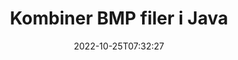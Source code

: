 ---
############################# Static ############################
layout: "auto-gen-merger"
date: 2022-10-25T07:32:27
draft: false
otherformats: vssx vstm vstx vsx vtx xlam xls xlsb xlsm xlsx xlt xltm xltx xps jpg jpeg

############################# Head ############################
head_title: "Kombiner BMP filer via Java & J2SE Documents Merger API"
head_description: "Kombiner flere BMP filer i Java ved hjælp af documents merger API med alle data, stil og formatering som kildedokumenter."

############################# Header ############################
title: "Kombiner BMP filer i Java"
description: "Kombiner BMP med et par linjer med Java-kode."
bg_image: "https://cms.admin.containerize.com/templates/aspose/App_Themes/V3/images/bg/header1.png"
bg_overlay: false
button:
    enable: true
    icon: "fas fa-arrow-down"
    label: "Download gratis prøveversion"
    link: "https://downloads.groupdocs.com/merger/java"

############################# SubMenu ############################
submenu:
    enable: true

    left:
        img_alt: "GroupDocs.Merger for Java"
        image: "https://cms.admin.containerize.com/templates/groupdocs/images/product-logos/90x90-noborder/groupdocs-merger-java.png"
        product: "GroupDocs.Merger"
        platform: "Java"

    middle:
        button:

            # button loop
            - link: "https://apireference.groupdocs.com/merger/java"
              text: "API-reference"

            # button loop
            - link: "https://github.com/groupdocs-merger"
              text: "Kode eksempler"

            # button loop
            - link: "https://products.groupdocs.app/merger/family"
              text: "Live demoer"

            # button loop
            - link: "https://purchase.groupdocs.com/pricing/merger/java"
              text: "Prissætning"

    right:
        link_download: "https://downloads.groupdocs.com/merger"
        link_learn: "https://docs.groupdocs.com/merger/java"
        link_buy: "https://purchase.groupdocs.com"

############################# About ############################
about:
    enable: true
    title: "Om GroupDocs.Merger for Java API"
    content: |
        [GroupDocs.Merger for Java](/da/merger/java/) giver en bekvem løsning til at kombinere flere PDF, Microsoft Office (Word, Excel, PowerPoint, OneNote), OpenDocument, HTML, billeder og mange andre dokumenter i en enkelt fil i Java-applikationer. GroupDocs.Merger vil spare dig for mange kræfter, da du har lov til at kombinere BMP dokumenter - der er ingen grund til at installere tredjepartssoftware, desktop-applikationer eller plugins. Nu er det unødvendigt at spilde din tid og kombinere filer manuelt! GroupDocs mission er at levere den bedste kvalitet og forenkle dokumentbehandlingsarbejdsgange.
        
        GroupDocs.Merger API er det rigtige valg til virksomhedsløsninger, som har brug for filkombinerende funktioner. Disse API'er er godt understøttet på alle større operativsystemer og platforme, inklusive J2SE 7.0 (1.7), J2SE 8.0 (1.8), Java 10.

############################# Steps ############################
steps:
    enable: true
    title_left: "Kombiner flere BMP filer i Java"
    content_left: |
        [GroupDocs.Merger for Java](/da/merger/java/) gør det nemt for Java-udviklere at kombinere flere BMP-filer ved at implementere nogle få nemme trin.
        
        * Opret en forekomst af **Merger** og videregiv kildedokumentstien som en konstruktørparameter.
        * Ring til **Join** i klassen **Merger** og bestå den anden kildedokumentsti.
        * Ring til **Save** af klassen **Merger** for at gemme det flettede dokument.

    title_right: "Systemkrav"
    content_right: |
        GroupDocs.Merger for Java API'er understøttes på alle større platforme og operativsystemer. Før du udfører koden nedenfor, skal du sørge for, at du har følgende forudsætninger installeret på dit system.

        * Operativsystemer: Microsoft Windows, Linux, MacOS
        * Udviklingsmiljøer: NetBeans, IntelliJ IDEA, Eclipse
        * Rammer: J2SE 7.0 (1.7), J2SE 8.0 (1.8), Java 10
        * Download den seneste version af GroupDocs.Merger for Java fra [Maven](https://repository.groupdocs.com/webapp/#/artifacts/browse/tree/General/repo/com/groupdocs/groupdocs-merger)
         
    code: |
     {{% merger/additional-styles %}}
     {{< merger/code-merger title="Hvordan man kombinerer BMP filer ved hjælp af Java eksempelkode">}}

        ```java    
        // Kombiner BMP filer ved hjælp af GroupDocs.Merger for Java API
        // Instantiér fusion med input BMP dokument
        Merger merger = new Merger("input_1.bmp");

        // Kald join-metoden for Merger-klasseinstansen og videregiv den anden kildedokumentsti
        merger.join("input_2.bmp");
    
        // Kald gemmemetode for Merger-klasseforekomst for at gemme flettet dokument
        merger.save("merged-file.bmp"); 
        ```
     {{< /merger/code-merger >}}

############################# Demos ############################
demos:
    enable: true
    title: "Live-demoer - Online-app til at kombinere dokumenter"
    content: |
       Kombiner mere end én BMP-fil lige nu ved at besøge webstedet [GroupDocs.Merger Live Demos](https://products.groupdocs.app/merger/family).
       Live-demoen har følgende fordele.
        
############################# About Formats ############################
about_formats:
    enable: true

############################# More Formats ############################
more_formats:
    enable: true
    title: "Sammenfletning af andre dokumentformater"
    content: |
        Java dokumenterer fusions-API til filformater og billeder. Kombiner nogle af de populære dokumentformater som angivet nedenfor.

############################# Back to top ###############################
back_to_top:
    enable: true
---